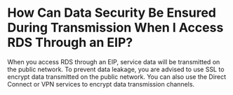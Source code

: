 # How Can Data Security Be Ensured During Transmission When I Access RDS Through an EIP?<a name="rds_faq_0039"></a>

When you access RDS through an EIP, service data will be transmitted on the public network. To prevent data leakage, you are advised to use SSL to encrypt data transmitted on the public network. You can also use the Direct Connect or VPN services to encrypt data transmission channels.

